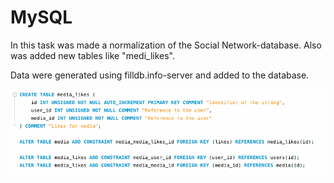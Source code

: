 # MySQL

In this task was made a normalization of the Social Network-database. Also was added new tables like "medi_likes". 

Data were generated using filldb.info-server and added to the database. 


![alt text](https://github.com/Annassie/MySQL/blob/task_4/media_likes.png?raw=true)


